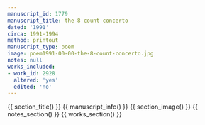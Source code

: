 ```yaml
---
manuscript_id: 1779
manuscript_title: the 8 count concerto
dated: '1991'
circa: 1991-1994
method: printout
manuscript_type: poem
image: poem1991-00-00-the-8-count-concerto.jpg
notes: null
works_included:
- work_id: 2928
  altered: 'yes'
  edited: 'no'
---
```


{{ section_title() }}
{{ manuscript_info() }}
{{ section_image() }}
{{ notes_section() }}
{{ works_section() }}
